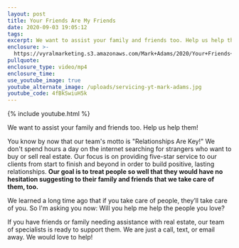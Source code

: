 ```yaml
---
layout: post
title: Your Friends Are My Friends
date: 2020-09-03 19:05:12
tags:
excerpt: We want to assist your family and friends too. Help us help them!
enclosure: >-
  https://vyralmarketing.s3.amazonaws.com/Mark+Adams/2020/Your+Friends+Are+My+Friends.mp4
pullquote:
enclosure_type: video/mp4
enclosure_time:
use_youtube_image: true
youtube_alternate_image: /uploads/servicing-yt-mark-adams.jpg
youtube_code: 4fBkSwiuH5k
---
```


{% include youtube.html %}

We want to assist your family and friends too. Help us help them\!

You know by now that our team's motto is "Relationships Are Key\!" We don't spend hours a day on the internet searching for strangers who want to buy or sell real estate. Our focus is on providing five-star service to our clients from start to finish and beyond in order to build positive, lasting relationships. **Our goal is to treat people so well that they would have no hesitation suggesting to their family and friends that we take care of them, too.&nbsp;**

We learned a long time ago that if you take care of people, they’ll take care of you. So I'm asking you now: Will you help me help the people you love?&nbsp;

If you have friends or family needing assistance with real estate, our team of specialists is ready to support them. We are just a call, text, or email away. We would love to help\!